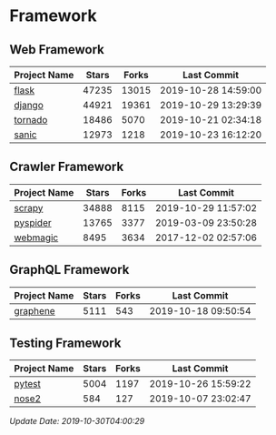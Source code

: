 # Framework

## Web Framework

| Project Name | Stars | Forks | Last Commit |
| ------------ | ----- | ----- | ----------- |
| [flask](https://github.com/pallets/flask) | 47235 | 13015 | 2019-10-28 14:59:00 |
| [django](https://github.com/django/django) | 44921 | 19361 | 2019-10-29 13:29:39 |
| [tornado](https://github.com/tornadoweb/tornado) | 18486 | 5070 | 2019-10-21 02:34:18 |
| [sanic](https://github.com/huge-success/sanic) | 12973 | 1218 | 2019-10-23 16:12:20 |

## Crawler Framework

| Project Name | Stars | Forks | Last Commit |
| ------------ | ----- | ----- | ----------- |
| [scrapy](https://github.com/scrapy/scrapy) | 34888 | 8115 | 2019-10-29 11:57:02 |
| [pyspider](https://github.com/binux/pyspider) | 13765 | 3377 | 2019-03-09 23:50:28 |
| [webmagic](https://github.com/code4craft/webmagic) | 8495 | 3634 | 2017-12-02 02:57:06 |

## GraphQL Framework

| Project Name | Stars | Forks | Last Commit |
| ------------ | ----- | ----- | ----------- |
| [graphene](https://github.com/graphql-python/graphene) | 5111 | 543 | 2019-10-18 09:50:54 |

## Testing Framework

| Project Name | Stars | Forks | Last Commit |
| ------------ | ----- | ----- | ----------- |
| [pytest](https://github.com/pytest-dev/pytest) | 5004 | 1197 | 2019-10-26 15:59:22 |
| [nose2](https://github.com/nose-devs/nose2) | 584 | 127 | 2019-10-07 23:02:47 |

*Update Date: 2019-10-30T04:00:29*